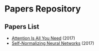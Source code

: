 # Papers Repository

## Papers List
- [Attention Is All You Need](/home/tarx/ML_papers/scripts/../papers/arXiv/Attention_Is_All_You_Need.pdf) (2017)
- [Self-Normalizing Neural Networks](/home/tarx/ML_papers/scripts/../papers/arXiv/Self-Normalizing_Neural_Networks.pdf) (2017)
